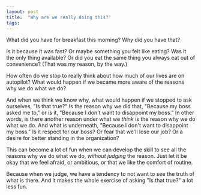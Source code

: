 ```yaml
---
layout: post
title:  "Why are we really doing this?"
tags: 
---
```


What did you have for breakfast this morning? Why did you have that?

Is it because it was fast? Or maybe something you felt like eating? Was it the only thing available? Or did you eat the same thing you always eat out of convenience? (That was my reason, by the way.)

How often do we stop to really think about how much of our lives are on autopilot? What would happen if we became more aware of the reasons why we do what we do?

And when we think we know why, what would happen if we stopped to ask ourselves, "Is that true?" Is the reason why we did that, "Because my boss asked me to," or is it, "Because I don't want to disappoint my boss." In other words, is there another reason under what we *think* is the reason why we do what we do. And what is underneath, "Because I don't want to disappoint my boss." Is it respect for our boss? Or fear that we'll lose our job? Or a desire for better standing in the organization?

This can become a lot of fun when we can develop the skill to see all the reasons why we do what we do, *without judging* the reason. Just let it be okay that we feel afraid, or ambitious, or that we like the comfort of routine.

Because when we judge, we have a tendency to not want to see the truth of what is there. And it makes the whole exercise of asking "Is that true?" a lot less fun.